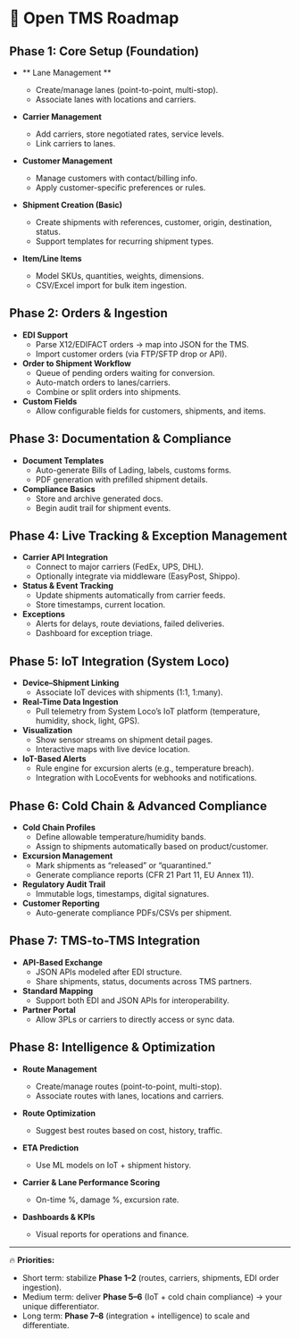 # 🚚 Open TMS Roadmap

## **Phase 1: Core Setup (Foundation)**
- ** Lane Management **  
  - Create/manage lanes (point-to-point, multi-stop).  
  - Associate lanes with locations and carriers.  

- **Carrier Management**  
  - Add carriers, store negotiated rates, service levels.  
  - Link carriers to lanes.  
- **Customer Management**  
  - Manage customers with contact/billing info.  
  - Apply customer-specific preferences or rules.  
- **Shipment Creation (Basic)**  
  - Create shipments with references, customer, origin, destination, status.  
  - Support templates for recurring shipment types.  
- **Item/Line Items**  
  - Model SKUs, quantities, weights, dimensions.  
  - CSV/Excel import for bulk item ingestion.  

## **Phase 2: Orders & Ingestion**
- **EDI Support**  
  - Parse X12/EDIFACT orders → map into JSON for the TMS.  
  - Import customer orders (via FTP/SFTP drop or API).  
- **Order to Shipment Workflow**  
  - Queue of pending orders waiting for conversion.  
  - Auto-match orders to lanes/carriers.  
  - Combine or split orders into shipments.  
- **Custom Fields**  
  - Allow configurable fields for customers, shipments, and items.  

## **Phase 3: Documentation & Compliance**
- **Document Templates**  
  - Auto-generate Bills of Lading, labels, customs forms.  
  - PDF generation with prefilled shipment details.  
- **Compliance Basics**  
  - Store and archive generated docs.  
  - Begin audit trail for shipment events.  

## **Phase 4: Live Tracking & Exception Management**
- **Carrier API Integration**  
  - Connect to major carriers (FedEx, UPS, DHL).  
  - Optionally integrate via middleware (EasyPost, Shippo).  
- **Status & Event Tracking**  
  - Update shipments automatically from carrier feeds.  
  - Store timestamps, current location.  
- **Exceptions**  
  - Alerts for delays, route deviations, failed deliveries.  
  - Dashboard for exception triage.  

## **Phase 5: IoT Integration (System Loco)**
- **Device–Shipment Linking**  
  - Associate IoT devices with shipments (1:1, 1:many).  
- **Real-Time Data Ingestion**  
  - Pull telemetry from System Loco’s IoT platform (temperature, humidity, shock, light, GPS).  
- **Visualization**  
  - Show sensor streams on shipment detail pages.  
  - Interactive maps with live device location.  
- **IoT-Based Alerts**  
  - Rule engine for excursion alerts (e.g., temperature breach).  
  - Integration with LocoEvents for webhooks and notifications.  

## **Phase 6: Cold Chain & Advanced Compliance**
- **Cold Chain Profiles**  
  - Define allowable temperature/humidity bands.  
  - Assign to shipments automatically based on product/customer.  
- **Excursion Management**  
  - Mark shipments as “released” or “quarantined.”  
  - Generate compliance reports (CFR 21 Part 11, EU Annex 11).  
- **Regulatory Audit Trail**  
  - Immutable logs, timestamps, digital signatures.  
- **Customer Reporting**  
  - Auto-generate compliance PDFs/CSVs per shipment.  

## **Phase 7: TMS-to-TMS Integration**
- **API-Based Exchange**  
  - JSON APIs modeled after EDI structure.  
  - Share shipments, status, documents across TMS partners.  
- **Standard Mapping**  
  - Support both EDI and JSON APIs for interoperability.  
- **Partner Portal**  
  - Allow 3PLs or carriers to directly access or sync data.  

## **Phase 8: Intelligence & Optimization**
- **Route Management**  
  - Create/manage routes (point-to-point, multi-stop).  
  - Associate routes with lanes, locations and carriers.  

- **Route Optimization**  
  - Suggest best routes based on cost, history, traffic.  
- **ETA Prediction**  
  - Use ML models on IoT + shipment history.  
- **Carrier & Lane Performance Scoring**  
  - On-time %, damage %, excursion rate.  
- **Dashboards & KPIs**  
  - Visual reports for operations and finance.  

---

🔥 **Priorities:**  
- Short term: stabilize **Phase 1–2** (routes, carriers, shipments, EDI order ingestion).  
- Medium term: deliver **Phase 5–6** (IoT + cold chain compliance) → your unique differentiator.  
- Long term: **Phase 7–8** (integration + intelligence) to scale and differentiate.  
